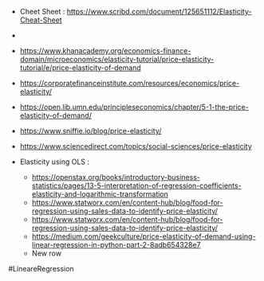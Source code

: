 - Cheet Sheet : https://www.scribd.com/document/125651112/Elasticity-Cheat-Sheet
- 
- https://www.khanacademy.org/economics-finance-domain/microeconomics/elasticity-tutorial/price-elasticity-tutorial/e/price-elasticity-of-demand
- https://corporatefinanceinstitute.com/resources/economics/price-elasticity/
- https://open.lib.umn.edu/principleseconomics/chapter/5-1-the-price-elasticity-of-demand/
- https://www.sniffie.io/blog/price-elasticity/
- https://www.sciencedirect.com/topics/social-sciences/price-elasticity

- Elasticity using OLS :
	- https://openstax.org/books/introductory-business-statistics/pages/13-5-interpretation-of-regression-coefficients-elasticity-and-logarithmic-transformation
	- https://www.statworx.com/en/content-hub/blog/food-for-regression-using-sales-data-to-identify-price-elasticity/
	- https://www.statworx.com/en/content-hub/blog/food-for-regression-using-sales-data-to-identify-price-elasticity/
	- https://medium.com/geekculture/price-elasticity-of-demand-using-linear-regression-in-python-part-2-8adb654328e7
	- New row

#LineareRegression 